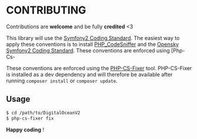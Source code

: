 CONTRIBUTING
============

Contributions are **welcome** and be fully **credited** <3

This library will use the [Symfony2 Coding Standard](http://symfony.com/doc/current/contributing/code/standards.html).
The easiest way to apply these conventions is to install [PHP_CodeSniffer](http://pear.php.net/package/PHP_CodeSniffer)
and the [Opensky Symfony2 Coding Standard](https://github.com/opensky/Symfony2-coding-standard).
These conventions are enforced using [Php-Cs-

These conventions are enforced using the [PHP-CS-Fixer](https://github.com/fabpot/PHP-CS-Fixer)
tool. PHP-CS-Fixer is installed as a dev dependency and will therefore be
available after running `composer install` or `composer update`.

Usage
-----

``` bash
$ cd /path/to/DigitalOceanV2
$ php-cs-fixer fix
```

**Happy coding** !
